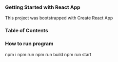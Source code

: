 ### Getting Started with React App
This project was bootstrapped with Create React App

### Table of Contents

### How to run program
npm i
npm run
npm run build 
npm run start
